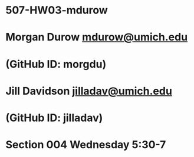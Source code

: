 # 507-HW03-mdurow

# Morgan Durow mdurow@umich.edu
# (GitHub ID: morgdu)
# Jill Davidson jilladav@umich.edu
# (GitHub ID: jilladav)
# Section 004 Wednesday 5:30-7
